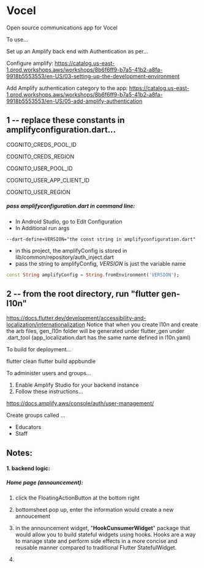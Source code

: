 # Vocel
Open source communications app for Vocel

To use...

Set up an Amplify back end with Authentication as per...

Configure amplify:
https://catalog.us-east-1.prod.workshops.aws/workshops/8b6f6ff9-b7a5-41b2-a8fa-9918b5553553/en-US/03-setting-up-the-development-environment

Add Amplify authentication category to the app:
https://catalog.us-east-1.prod.workshops.aws/workshops/8b6f6ff9-b7a5-41b2-a8fa-9918b5553553/en-US/05-add-amplify-authentication

## 1 -- replace these constants in amplifyconfiguration.dart...

COGNITO_CREDS_POOL_ID

COGNITO_CREDS_REGION

COGNITO_USER_POOL_ID

COGNITO_USER_APP_CLIENT_ID

COGNITO_USER_REGION

##### pass amplifyconfiguration.dart in command line:
- In Android Studio, go to Edit Configuration
- In Additional run args
```
--dart-define=VERSION="the const string in amplifyconfiguration.dart"
```
- in this project, the amplifyConfig is stored in lib/common/repository/auth_inject.dart
- pass the string to amplifyConfig, *VERSION* is just the variable name
```dart
const String amplifyConfig = String.fromEnvironment('VERSION');
```

## 2 -- from the root directory, run "flutter gen-l10n"
https://docs.flutter.dev/development/accessibility-and-localization/internationalization
Notice that when you create l10n and create the arb files, gen_l10n folder will be generated under flutter_gen under .dart_tool
(app_localization.dart has the same name defined in l10n.yaml)

To build for deployment...

flutter clean
flutter build appbundle

To administer users and groups...

1. Enable Amplify Studio for your backend instance
2. Follow these instructions...

https://docs.amplify.aws/console/auth/user-management/

Create groups called ...

* Educators
* Staff

## Notes:
#### 1. backend logic:

##### Home page (announcement):

1. click the FloatingActionButton at the bottom right

2. bottomsheet pop up, enter the information would create a new annoucement

3. in the announcement widget, "**HookCunsumerWidget**" package that would allow you to build stateful widgets using hooks. Hooks are a way to manage state and perform side effects in a more concise and reusable manner compared to traditional Flutter StatefulWidget.

4. 